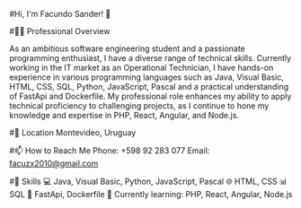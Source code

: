 #Hi, I'm Facundo Sander! 👋

#👨‍💻 Professional Overview

As an ambitious software engineering student and a passionate programming enthusiast, I have a diverse range of technical skills. Currently working in the IT market as an Operational Technician, I have hands-on experience in various programming languages such as Java, Visual Basic, HTML, CSS, SQL, Python, JavaScript, Pascal and a practical understanding of FastApi and Dockerfile. My professional role enhances my ability to apply technical proficiency to challenging projects, as I continue to hone my knowledge and expertise in PHP, React, Angular, and Node.js.

#📍 Location
Montevideo, Uruguay

#📫 How to Reach Me
Phone: +598 92 283 077
Email: facuzx2010@gmail.com



#🚀 Skills
💻 Java, Visual Basic, Python, JavaScript, Pascal
🌐 HTML, CSS
📊 SQL
🐳 FastApi, Dockerfile
🐍 Currently learning: PHP, React, Angular, Node.js
